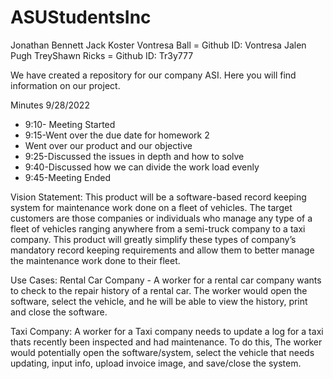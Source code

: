 # ASUStudentsInc
Jonathan Bennett
Jack Koster
Vontresa Ball = Github ID: Vontresa
Jalen Pugh
TreyShawn Ricks = Github ID: Tr3y777

We have created a repository for our company ASI. Here you will find information on our project.

Minutes 9/28/2022
* 9:10- Meeting Started
* 9:15-Went over the due date for homework 2 
* Went over our product and our objective 
* 9:25-Discussed the issues in depth and how to solve 
* 9:40-Discussed how we can divide the work load evenly 
* 9:45-Meeting Ended


Vision Statement:
  This product will be a software-based record keeping system for maintenance work done on a fleet of vehicles. The target customers are those companies or individuals who manage any type of a fleet of vehicles ranging anywhere from a semi-truck company to a taxi company. This product will greatly simplify these types of company’s mandatory record keeping requirements and allow them to better manage the maintenance work done to their fleet.

Use Cases:
Rental Car Company - A worker for a rental car company wants to check to the repair history of a rental car. The worker would open the software, select the vehicle, and he will be able to view the history, print and close the software.

Taxi Company: A worker for a Taxi company needs to update a log for a taxi thats recently been inspected and had maintenance. To do this, The worker would potentially open the software/system, select the vehicle that needs updating, input info, upload invoice image, and save/close the system.